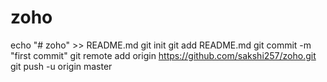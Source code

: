 # zoho
echo "# zoho" >> README.md
git init
git add README.md
git commit -m "first commit"
git remote add origin https://github.com/sakshi257/zoho.git
git push -u origin master
